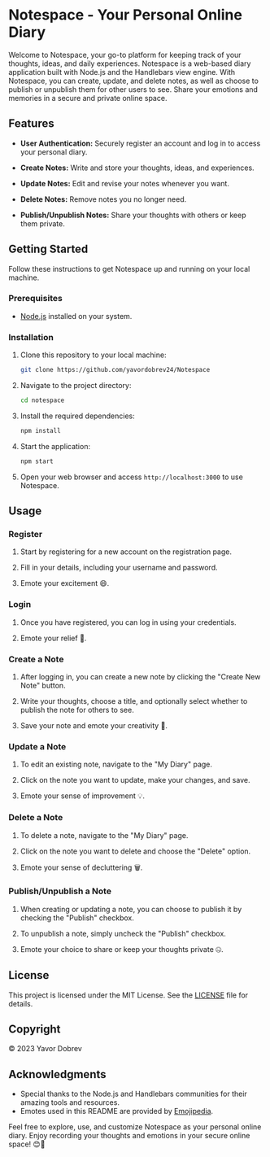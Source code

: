 # Notespace - Your Personal Online Diary

Welcome to Notespace, your go-to platform for keeping track of your thoughts, ideas, and daily experiences. Notespace is a web-based diary application built with Node.js and the Handlebars view engine. With Notespace, you can create, update, and delete notes, as well as choose to publish or unpublish them for other users to see. Share your emotions and memories in a secure and private online space.

## Features

- **User Authentication:** Securely register an account and log in to access your personal diary.

- **Create Notes:** Write and store your thoughts, ideas, and experiences.

- **Update Notes:** Edit and revise your notes whenever you want.

- **Delete Notes:** Remove notes you no longer need.

- **Publish/Unpublish Notes:** Share your thoughts with others or keep them private.

## Getting Started

Follow these instructions to get Notespace up and running on your local machine.

### Prerequisites

- [Node.js](https://nodejs.org/) installed on your system.

### Installation

1. Clone this repository to your local machine:

   ```bash
   git clone https://github.com/yavordobrev24/Notespace
   ```

2. Navigate to the project directory:

   ```bash
   cd notespace
   ```

3. Install the required dependencies:

   ```bash
   npm install
   ```

4. Start the application:

   ```bash
   npm start
   ```

5. Open your web browser and access `http://localhost:3000` to use Notespace.

## Usage

### Register

1. Start by registering for a new account on the registration page.

2. Fill in your details, including your username and password.

3. Emote your excitement 😄.

### Login

1. Once you have registered, you can log in using your credentials.

2. Emote your relief 🎉.

### Create a Note

1. After logging in, you can create a new note by clicking the "Create New Note" button.

2. Write your thoughts, choose a title, and optionally select whether to publish the note for others to see.

3. Save your note and emote your creativity 📝.

### Update a Note

1. To edit an existing note, navigate to the "My Diary" page.

2. Click on the note you want to update, make your changes, and save.

3. Emote your sense of improvement 💡.

### Delete a Note

1. To delete a note, navigate to the "My Diary" page.

2. Click on the note you want to delete and choose the "Delete" option.

3. Emote your sense of decluttering 🗑️.

### Publish/Unpublish a Note

1. When creating or updating a note, you can choose to publish it by checking the "Publish" checkbox.

2. To unpublish a note, simply uncheck the "Publish" checkbox.

3. Emote your choice to share or keep your thoughts private 🤐.

## License

This project is licensed under the MIT License. See the [LICENSE](LICENSE) file for details.

## Copyright

&copy; 2023 Yavor Dobrev

## Acknowledgments

- Special thanks to the Node.js and Handlebars communities for their amazing tools and resources.
- Emotes used in this README are provided by [Emojipedia](https://emojipedia.org/).

Feel free to explore, use, and customize Notespace as your personal online diary. Enjoy recording your thoughts and emotions in your secure online space! 😊📔
